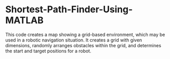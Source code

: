 # Shortest-Path-Finder-Using-MATLAB
This code creates a map showing a grid-based environment, which may be used in a  robotic navigation situation. It creates a grid with given dimensions, randomly arranges  obstacles within the grid, and determines the start and target positions for a robot.
